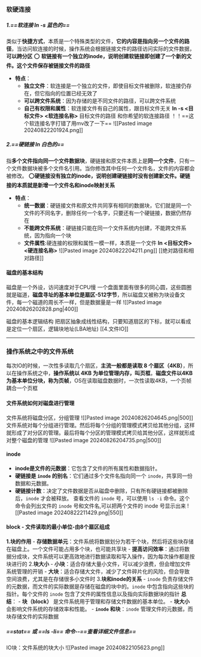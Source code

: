 
### 软硬连接
##### 1.==软连接 ln -s 蓝色的==
类似于**快捷方式**，本质是一个特殊类型的文件，**它的内容是指向另一个文件的路径**，当访问软连接的时候，操作系统会根据链接文件的路径访问实际的文件数据，**可以跨分区**
⭕️ **软链接有一个独立的inode，说明创建软链接即创建了一个新的文件。这个文件保存被链接文件的路径**
 - **特点**：
	- **独立文件**：软连接是一个独立的文件，即使目标文件被删除，软连接仍存在，但它指向的位置已经无效了
	- **可以跨文件系统**：因为存储的是不同文件的路径，可以跨文件系统
	- **自己有权限和属性**：软连接文件有自己的属性，跟目标文件无关
**ln -s <目标文件> <软连接名称>**
目标文件的路径 和你希望的软连接路径 ！！==这个软连接名字打错了用mv改了一下==
![[Pasted image 20240822201924.png]]
##### 2.==硬链接 ln 白色的==
指**多个文件指向同一个文件数据块**，硬链接和原文件本质上是**同一个文件**，只有一个文件数据块被多个文件名引用。当你修改其中任何一个文件名，文件的内容都会被修改。
⭕️**硬链接没有独立的inode，说明创建硬链接时没有创建新文件。硬链接的本质就是新增一个文件名和inode映射关系**
- **特点**：
	- **统一数据**：硬链接文件和原文件共同享有相同的数据块，它们就是同一个文件的不同名字，删除任何一个名字，只要还有一个硬链接，数据仍然存在
	- **不能跨文件系统**：硬链接只能在同一个文件系统内创建，不能跨文件系统，因为指向一个块
	- **文件属性**:硬连接的权限和属性一模一样，本质是一个文件
**ln <目标文件> <硬连接名称>**
![[Pasted image 20240822204211.png]]
[[绝对路径和相对路径]]
#### 磁盘的基本结构
磁盘是一个外设，访问速度对于CPU慢
一个盘面里面有很多的同心圆，这些圆圈就是磁道，**磁盘寻址的基本单位是扇区-512字节**，所以磁盘又被称为块设备文件，每一个磁道的周长不一样，但是数据量是一样
![[Pasted image 20240826202828.png|400]]

磁盘的基本逻辑结构
把扇区抽象成线性结构，只要知道扇区的下标，就可以看成是定位一个扇区，逻辑块地址(LBA地址)
[[4.文件IO]]

---
### 操作系统之中的文件系统
每次IO的时候，一次性多读取几个扇区，**主流一般都是读取 8 个扇区（4KB）**，所以在操作系统之中，**操作系统以 4KB 为单位管理内存，叫页框**，**磁盘文件以4KB为基本单位分块，称为页帧**，OS在读取磁盘数据时，一次性读取4KB，一个页帧耦合一个页框
#### 文件系统如何对磁盘进行管理
文件系统将磁盘分区，分组管理
![[Pasted image 20240826204645.png|500]]
文件系统对每个分组进行管理。然后将每个分组的管理模式拷贝给其他分组，这样就形成了对分区的管理。最后将每个分区的管理模式拷贝给其他分区，这样就形成对整个磁盘的管理
![[Pasted image 20240826204735.png|500]]
#### inode
-  **inode是文件的元数据**：它包含了文件的所有属性和数据指针。
- **硬链接是 `inode` 的别名**：它们通过多个文件名指向同一个 `inode`，共享同一份数据和元数据。
- **硬链接计数**：决定了文件数据是否从磁盘中删除，只有所有硬链接都被删除后，`inode` 才会被释放。
查看文件的 `inode` 号，可以使用 `ls -i` 命令。这个命令会列出文件的 `inode` 号和文件名,可以把两个文件的 inode 号显示出来
![[Pasted image 20240822211429.png|550]]
#### block - 文件读取的最小单位-由8个扇区组成 
**1.块的作用**
	- **存储数据单元**：文件系统将数据划分为若干个块，然后将这些块存储在磁盘上。一个文件可能占用多个块，也可能共享块
	- **提高访问效率**：通过将数据分成块，文件系统可以更高效地进行数据读取和写入操作，因为每次操作都是按块进行的
2.**块大小**
	- **小块**：适合存储大量小文件，可以减少浪费，但会增加文件系统管理的开销
	- **大块**：适合存储大文件，减少了文件碎片化的风险，但会导致空间浪费，尤其是在存储很多小文件时
3.**块和inode的关系**
	- `inode` 负责存储文件的元数据，而文件的实际数据是存储在磁盘的块中的。`inode` 中包含指向这些块的指针。每个文件的 `inode` 包含了文件的属性信息以及指向实际数据块的指针
**总结**：
	- **块（block）** 是文件系统用于管理和存储文件数据的基本单位。
	- **块大小** 会影响文件系统的存储效率和性能。
	- **`inode` 和块**：`inode` 管理文件的元数据，而块存储文件的实际数据
##### ==stat== 或 ==ls -li== 命令--==查看详细文件信息== 
IO块：文件系统的块大小
![[Pasted image 20240822105623.png]]

